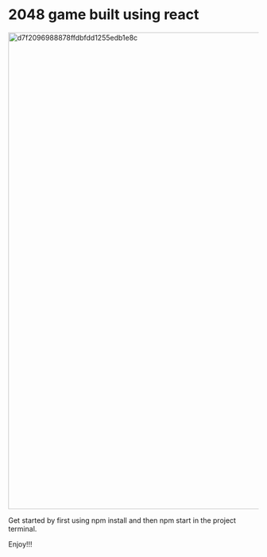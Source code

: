 # 2048 game built using react
<img width="960" alt="d7f2096988878ffdbfdd1255edb1e8c" src="https://github.com/enqien/2048-game/assets/90663668/de55b84a-bdab-4313-83c5-aeba3ad2bc1f">

Get started by first using npm install and then npm start in the project terminal.

Enjoy!!!
